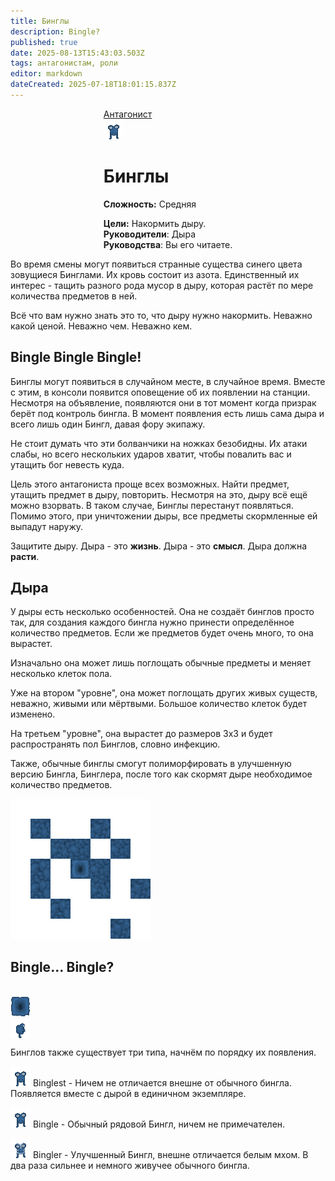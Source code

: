 ```yaml
---
title: Бинглы
description: Bingle?
published: true
date: 2025-08-13T15:43:03.503Z
tags: антагонистам, роли
editor: markdown
dateCreated: 2025-07-18T18:01:15.837Z
---
```


<div id="gif-container"></div>
<div style="display: flex; justify-content: center;">
<div class="roles-passport antag">
  <div class="title antag"><a href="/roles/antagonists">Антагонист</a></div>
  <div>
    <div><div><img src="/roles/antagonists/bingles/bingle.png" class="bingle"></div></div>
  <div><div>
    <h1>Бинглы</h1>
    <p><strong>Сложность:</strong> Средняя</p>
    <strong>Цели:</strong> Накормить дыру.<br>
    <b>Руководители</b>: Дыра<br> 
    <b>Руководства</b>: Вы его читаете.<br>
  </div></div>
  </div>
</div>
</div>

Во время смены могут появиться странные существа синего цвета зовущиеся Бинглами. Их кровь состоит из азота. Единственный их интерес - тащить разного рода мусор в дыру, которая растёт по мере количества предметов в ней.

Всё что вам нужно знать это то, что дыру нужно накормить. Неважно какой ценой. Неважно чем. Неважно кем.

## Bingle Bingle Bingle!
Бинглы могут появиться в случайном месте, в случайное время. Вместе с этим, в консоли появится оповещение об их появлении на станции. Несмотря на объявление, появляются они в тот момент когда призрак берёт под контроль бингла. В момент появления есть лишь сама дыра и всего лишь один Бингл, давая фору экипажу.

Не стоит думать что эти болванчики на ножках безобидны. Их атаки слабы, но всего нескольких ударов хватит, чтобы повалить вас и утащить бог невесть куда.

Цель этого антагониста проще всех возможных. Найти предмет, утащить предмет в дыру, повторить. Несмотря на это, дыру всё ещё можно взорвать. В таком случае, Бинглы перестанут появляться. Помимо этого, при уничтожении дыры, все предметы скормленные ей выпадут наружу.

Защитите дыру. Дыра - это **жизнь**. Дыра - это **смысл**. Дыра должна **расти**.

## Дыра
<div class="imageBox">
  <div>
У дыры есть несколько особенностей. Она не создаёт бинглов просто так, для создания каждого бингла нужно принести определённое количество предметов. Если же предметов будет очень много, то она вырастет.

Изначально она может лишь поглощать обычные предметы и меняет несколько клеток пола.

Уже на втором "уровне", она может поглощать других живых существ, неважно, живыми или мёртвыми. Большое количество клеток будет изменено.

На третьем "уровне", она вырастет до размеров 3х3 и будет распространять пол Бинглов, словно инфекцию.

Также, обычные бинглы смогут полиморфировать в улучшенную версию Бингла, Бинглера, после того как скормят дыре необходимое количество предметов.
  </div>
 <img src="/roles/antagonists/bingles/pitspread2.gif"/>
</div>

## Bingle... Bingle?
<br>
<div class="bingle-move">
 <img src="/roles/antagonists/bingles/pitgifz.gif"> 
 <img id="bingle-front" style="display: none" src="/roles/antagonists/bingles/bingle.png">
 <img id="bingle-right" style="display: block" src="/roles/antagonists/bingles/binglealiveright.png">
</div>

Бинглов также существует три типа, начнём по порядку их появления.

<img src="/roles/antagonists/bingles/bingle.png" class="bingle64"> Binglest - Ничем не отличается внешне от обычного бингла. Появляется вместе с дырой в единичном экземпляре.

<img src="/roles/antagonists/bingles/bingle.png" class="bingle64"> Bingle - Обычный рядовой Бингл, ничем не примечателен.

<img src="/roles/antagonists/bingles/upgraded.png" class="bingle64"> Bingler - Улучшенный Бингл, внешне отличается белым мхом. В два раза сильнее и немного живучее обычного бингла. 

<div class="table"></div>